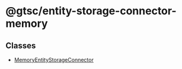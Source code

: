 # @gtsc/entity-storage-connector-memory

## Classes

- [MemoryEntityStorageConnector](classes/MemoryEntityStorageConnector.md)
